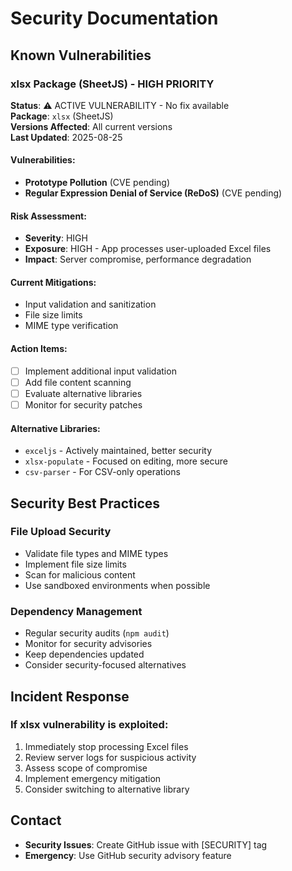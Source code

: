# Security Documentation

## Known Vulnerabilities

### xlsx Package (SheetJS) - HIGH PRIORITY

**Status**: ⚠️ ACTIVE VULNERABILITY - No fix available  
**Package**: `xlsx` (SheetJS)  
**Versions Affected**: All current versions  
**Last Updated**: 2025-08-25  

#### Vulnerabilities:
- **Prototype Pollution** (CVE pending)
- **Regular Expression Denial of Service (ReDoS)** (CVE pending)

#### Risk Assessment:
- **Severity**: HIGH
- **Exposure**: HIGH - App processes user-uploaded Excel files
- **Impact**: Server compromise, performance degradation

#### Current Mitigations:
- Input validation and sanitization
- File size limits
- MIME type verification

#### Action Items:
- [ ] Implement additional input validation
- [ ] Add file content scanning
- [ ] Evaluate alternative libraries
- [ ] Monitor for security patches

#### Alternative Libraries:
- `exceljs` - Actively maintained, better security
- `xlsx-populate` - Focused on editing, more secure
- `csv-parser` - For CSV-only operations

## Security Best Practices

### File Upload Security
- Validate file types and MIME types
- Implement file size limits
- Scan for malicious content
- Use sandboxed environments when possible

### Dependency Management
- Regular security audits (`npm audit`)
- Monitor for security advisories
- Keep dependencies updated
- Consider security-focused alternatives

## Incident Response

### If xlsx vulnerability is exploited:
1. Immediately stop processing Excel files
2. Review server logs for suspicious activity
3. Assess scope of compromise
4. Implement emergency mitigation
5. Consider switching to alternative library

## Contact
- **Security Issues**: Create GitHub issue with [SECURITY] tag
- **Emergency**: Use GitHub security advisory feature
